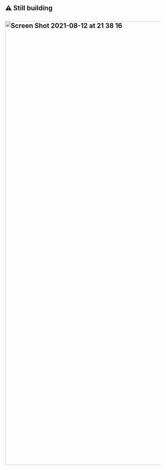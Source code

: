 
<h2> ⚠️ Still building <h2>
<a href="https://ricknmorty-house-app.vercel.app/" target="_blank">
   <img width="1434" alt="Screen Shot 2021-08-12 at 21 38 16" src="https://user-images.githubusercontent.com/74335400/129216297-99ff7de6-4ba5-4a22-8646-738832352c45.png">
</a>
